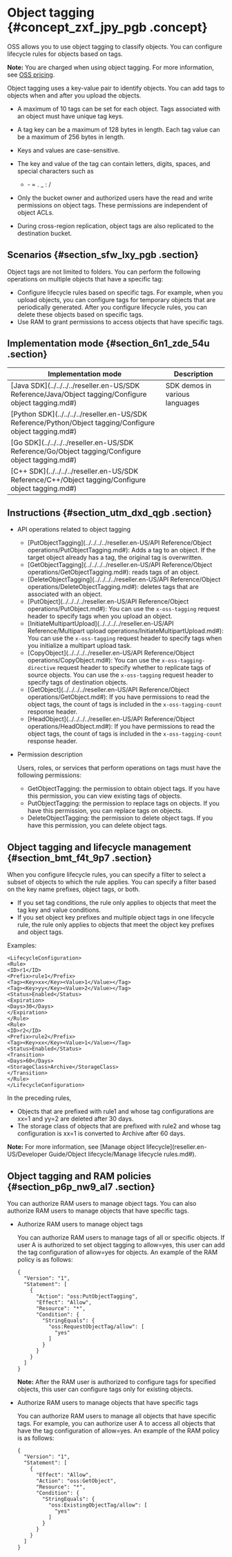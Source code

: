 # Object tagging {#concept_zxf_jpy_pgb .concept}

OSS allows you to use object tagging to classify objects. You can configure lifecycle rules for objects based on tags.

**Note:** You are charged when using object tagging. For more information, see [OSS pricing](https://www.aliyun.com/price/product?#/oss/detail).

Object tagging uses a key-value pair to identify objects. You can add tags to objects when and after you upload the objects.

-   A maximum of 10 tags can be set for each object. Tags associated with an object must have unique tag keys.
-   A tag key can be a maximum of 128 bytes in length. Each tag value can be a maximum of 256 bytes in length.
-   Keys and values are case-sensitive.
-   The key and value of the tag can contain letters, digits, spaces, and special characters such as

    + ‑ = . \_ : /

-   Only the bucket owner and authorized users have the read and write permissions on object tags. These permissions are independent of object ACLs.
-   During cross-region replication, object tags are also replicated to the destination bucket.

## Scenarios {#section_sfw_lxy_pgb .section}

Object tags are not limited to folders. You can perform the following operations on multiple objects that have a specific tag:

-   Configure lifecycle rules based on specific tags. For example, when you upload objects, you can configure tags for temporary objects that are periodically generated. After you configure lifecycle rules, you can delete these objects based on specific tags.
-   Use RAM to grant permissions to access objects that have specific tags.

## Implementation mode {#section_6n1_zde_54u .section}

|Implementation mode|Description|
|-------------------|-----------|
|[Java SDK](../../../../reseller.en-US/SDK Reference/Java/Object tagging/Configure object tagging.md#)|SDK demos in various languages|
|[Python SDK](../../../../reseller.en-US/SDK Reference/Python/Object tagging/Configure object tagging.md#)|
|[Go SDK](../../../../reseller.en-US/SDK Reference/Go/Object tagging/Configure object tagging.md#)|
|[C++ SDK](../../../../reseller.en-US/SDK Reference/C++/Object tagging/Configure object tagging.md#)|

## Instructions {#section_utm_dxd_qgb .section}

-   API operations related to object tagging
    -   [PutObjectTagging](../../../../reseller.en-US/API Reference/Object operations/PutObjectTagging.md#): Adds a tag to an object. If the target object already has a tag, the original tag is overwritten.
    -   [GetObjectTagging](../../../../reseller.en-US/API Reference/Object operations/GetObjectTagging.md#): reads tags of an object.
    -   [DeleteObjectTagging](../../../../reseller.en-US/API Reference/Object operations/DeleteObjectTagging.md#): deletes tags that are associated with an object.
    -   [PutObject](../../../../reseller.en-US/API Reference/Object operations/PutObject.md#): You can use the `x‑oss‑tagging` request header to specify tags when you upload an object.
    -   [InitiateMultipartUpload](../../../../reseller.en-US/API Reference/Multipart upload operations/InitiateMultipartUpload.md#): You can use the `x‑oss‑tagging` request header to specify tags when you initialize a multipart upload task.
    -   [CopyObject](../../../../reseller.en-US/API Reference/Object operations/CopyObject.md#): You can use the `x-oss-tagging-directive` request header to specify whether to replicate tags of source objects. You can use the `x‑oss‑tagging` request header to specify tags of destination objects.
    -   [GetObject](../../../../reseller.en-US/API Reference/Object operations/GetObject.md#): If you have permissions to read the object tags, the count of tags is included in the `x‑oss‑tagging‑count` response header.
    -   [HeadObject](../../../../reseller.en-US/API Reference/Object operations/HeadObject.md#): If you have permissions to read the object tags, the count of tags is included in the `x‑oss‑tagging‑count` response header.
-   Permission description

    Users, roles, or services that perform operations on tags must have the following permissions:

    -   GetObjectTagging: the permission to obtain object tags. If you have this permission, you can view existing tags of objects.
    -   PutObjectTagging: the permission to replace tags on objects. If you have this permission, you can replace tags on objects.
    -   DeleteObjectTagging: the permission to delete object tags. If you have this permission, you can delete object tags.

## Object tagging and lifecycle management {#section_bmt_f4t_9p7 .section}

When you configure lifecycle rules, you can specify a filter to select a subset of objects to which the rule applies. You can specify a filter based on the key name prefixes, object tags, or both.

-   If you set tag conditions, the rule only applies to objects that meet the tag key and value conditions.
-   If you set object key prefixes and multiple object tags in one lifecycle rule, the rule only applies to objects that meet the object key prefixes and object tags.

Examples:

``` {#codeblock_rvy_l3x_3fi}
<LifecycleConfiguration>
<Rule>
<ID>r1</ID>
<Prefix>rule1</Prefix>
<Tag><Key>xx</Key><Value>1</Value></Tag>
<Tag><Key>yy</Key><Value>2</Value></Tag>
<Status>Enabled</Status>
<Expiration>
<Days>30</Days>
</Expiration>
</Rule>
<Rule>
<ID>r2</ID>
<Prefix>rule2</Prefix>
<Tag><Key>xx</Key><Value>1</Value></Tag>
<Status>Enabled</Status>
<Transition>
<Days>60</Days>
<StorageClass>Archive</StorageClass>
</Transition>
</Rule>
</LifecycleConfiguration>
```

In the preceding rules,

-   Objects that are prefixed with rule1 and whose tag configurations are xx=1 and yy=2 are deleted after 30 days.
-   The storage class of objects that are prefixed with rule2 and whose tag configuration is xx=1 is converted to Archive after 60 days.

**Note:** For more information, see [Manage object lifecycle](reseller.en-US/Developer Guide/Object lifecycle/Manage lifecycle rules.md#).

## Object tagging and RAM policies {#section_p6p_nw9_al7 .section}

You can authorize RAM users to manage object tags. You can also authorize RAM users to manage objects that have specific tags.

-   Authorize RAM users to manage object tags

    You can authorize RAM users to manage tags of all or specific objects. If user A is authorized to set object tagging to allow=yes, this user can add the tag configuration of allow=yes for objects. An example of the RAM policy is as follows:

    ``` {#codeblock_w2m_hmo_h7v}
    {
      "Version": "1",
      "Statement": [
        {
          "Action": "oss:PutObjectTagging",
          "Effect": "Allow",
          "Resource": "*",
          "Condition": {
            "StringEquals": {
              "oss:RequestObjectTag/allow": [
                "yes"
              ]
            }
          }
        }
      ]
    }
    ```

    **Note:** After the RAM user is authorized to configure tags for specified objects, this user can configure tags only for existing objects.

-   Authorize RAM users to manage objects that have specific tags

    You can authorize RAM users to manage all objects that have specific tags. For example, you can authorize user A to access all objects that have the tag configuration of allow=yes. An example of the RAM policy is as follows:

    ``` {#codeblock_m3w_d0n_l9a}
    {
      "Version": "1",
      "Statement": [
        {
          "Effect": "Allow",
          "Action": "oss:GetObject",
          "Resource": "*",
          "Condition": {
            "StringEquals": {
              "oss:ExistingObjectTag/allow": [
                "yes"
              ]
            }
          }
        }
      ]
    }
    ```


